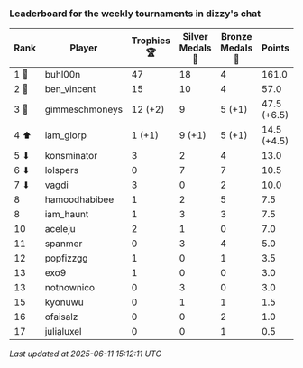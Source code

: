 ### Leaderboard for the weekly tournaments in dizzy's chat
| Rank | Player | Trophies 🏆 | Silver Medals 🥈 | Bronze Medals 🥉 | Points |
|------|--------|-------------|------------------|------------------|--------|
| 1 🥇 | buhl00n | 47 | 18 | 4 | 161.0 |
| 2 🥈 | ben_vincent | 15 | 10 | 4 | 57.0 |
| 3 🥉 | gimmeschmoneys | 12 (+2) | 9 | 5 (+1) | 47.5 (+6.5) |
| 4 ⬆| iam_glorp | 1 (+1) | 9 (+1) | 5 (+1) | 14.5 (+4.5) |
| 5 ⬇| konsminator | 3 | 2 | 4 | 13.0 |
| 6 ⬇| lolspers | 0 | 7 | 7 | 10.5 |
| 7 ⬇| vagdi | 3 | 0 | 2 | 10.0 |
| 8 | hamoodhabibee | 1 | 2 | 5 | 7.5 |
| 8 | iam_haunt | 1 | 3 | 3 | 7.5 |
| 10 | aceleju | 2 | 1 | 0 | 7.0 |
| 11 | spanmer | 0 | 3 | 4 | 5.0 |
| 12 | popfizzgg | 1 | 0 | 1 | 3.5 |
| 13 | exo9 | 1 | 0 | 0 | 3.0 |
| 13 | notnownico | 0 | 3 | 0 | 3.0 |
| 15 | kyonuwu | 0 | 1 | 1 | 1.5 |
| 16 | ofaisalz | 0 | 0 | 2 | 1.0 |
| 17 | julialuxel | 0 | 0 | 1 | 0.5 |

_Last updated at 2025-06-11 15:12:11 UTC_